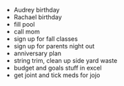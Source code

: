 * Audrey birthday
* Rachael birthday
* fill pool
* call mom
* sign up for fall classes
* sign up for parents night out 
* anniversary plan
* string trim, clean up side yard waste 
* budget and goals stuff in excel
* get joint and tick meds for jojo
